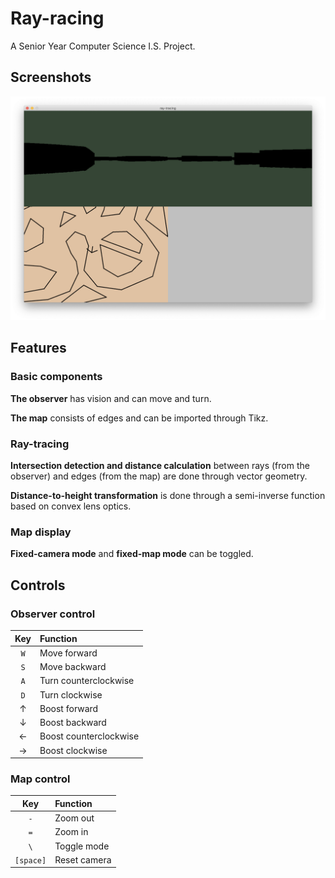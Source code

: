 # Ray-racing

A Senior Year Computer Science I.S. Project.

## Screenshots

![Screenshot](assets/screen.png)

## Features

### Basic components

**The observer** has vision and can move and turn.

**The map** consists of edges and can be imported through Tikz.

### Ray-tracing

**Intersection detection and distance calculation** between rays (from the observer) and edges (from the map) are done through vector geometry.

**Distance-to-height transformation** is done through a semi-inverse function based on convex lens optics.

### Map display

**Fixed-camera mode** and **fixed-map mode** can be toggled.

## Controls

### Observer control

|Key|Function|
|:---:|:---|
|`W`|Move forward|
|`S`|Move backward|
|`A`|Turn counterclockwise|
|`D`|Turn clockwise|
|&#8593;|Boost forward|
|&#8595;|Boost backward|
|&#8592;|Boost counterclockwise|
|&#8594;|Boost clockwise|

### Map control

|Key|Function|
|:---:|:---|
|`-`|Zoom out|
|`=`|Zoom in|
|`\`|Toggle mode|
|`[space]`|Reset camera|

